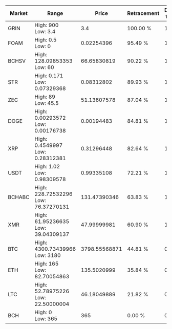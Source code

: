 | Market | Range | Price| Retracement | Doubles to 50% |
| --- | --- | --- | --- | --- |
| GRIN | High: 900<br />Low: 3.4 | 3.4 | 100.00 % | 132.85 |
| FOAM | High: 0.5<br />Low: 0 | 0.02254396 | 95.49 % | 11.09 |
| BCHSV | High: 128.09853353<br />Low: 60 | 66.65830819 | 90.22 % | 1.41 |
| STR | High: 0.171<br />Low: 0.07329368 | 0.08312802 | 89.93 % | 1.47 |
| ZEC | High: 89<br />Low: 45.5 | 51.13607578 | 87.04 % | 1.32 |
| DOGE | High: 0.00293572<br />Low: 0.00176738 | 0.00194483 | 84.81 % | 1.21 |
| XRP | High: 0.4549997<br />Low: 0.28312381 | 0.31296448 | 82.64 % | 1.18 |
| USDT | High: 1.02<br />Low: 0.98309578 | 0.99335108 | 72.21 % | 1.01 |
| BCHABC | High: 228.72532296<br />Low: 76.37270131 | 131.47390346 | 63.83 % | 1.16 |
| XMR | High: 61.95236635<br />Low: 39.04309137 | 47.99999981 | 60.90 % | 1.05 |
| BTC | High: 4300.73439966<br />Low: 3180 | 3798.55568871 | 44.81 % | 0.00 |
| ETH | High: 165<br />Low: 82.70054863 | 135.5020999 | 35.84 % | 0.00 |
| LTC | High: 52.78975226<br />Low: 22.50000004 | 46.18049889 | 21.82 % | 0.00 |
| BCH | High: 0<br />Low: 365 | 365 | 0.00 % | 0.00 |
